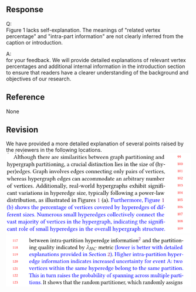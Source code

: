 ## Response
Q:   
Figure 1 lacks self-explanation. The meanings of "related vertex percentage" and "intra-part information" are not clearly inferred from the caption or introduction.

A:  
for your feedback. We will provide detailed explanations of relevant vertex percentages and additional internal information in the introduction section to ensure that readers have a clearer understanding of the background and objectives of our research. 

## Reference
None

## Revision

We have provided a more detailed explanation of several points raised by the reviewers in the following locations.
![](./pic/Figure1b.png)
![](./pic/emphasize1.png)
